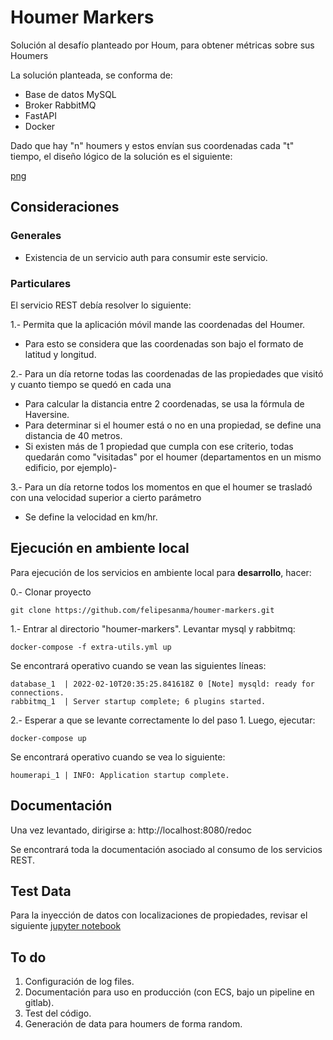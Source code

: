 # Houmer Markers

Solución al desafío planteado por Houm, para obtener métricas sobre sus Houmers

La solución planteada, se conforma de:

* Base de datos MySQL
* Broker RabbitMQ
* FastAPI
* Docker

Dado que hay "n" houmers y estos envían sus coordenadas cada "t" tiempo, el diseño lógico de la solución es el siguiente:

[png](houmer_logic.png)



## Consideraciones

### Generales

- Existencia de un servicio auth para consumir este servicio.

### Particulares
El servicio REST debía resolver lo siguiente:

1.- Permita que la aplicación móvil mande las coordenadas del Houmer.

* Para esto se considera que las coordenadas son bajo el formato de latitud y longitud.

2.- Para un día retorne todas las coordenadas de las propiedades que visitó y cuanto tiempo se quedó en cada una

* Para calcular la distancia entre 2 coordenadas, se usa la fórmula de Haversine.
* Para determinar si el houmer está o no en una propiedad, se define una distancia de 40 metros.
* Si existen más de 1 propiedad que cumpla con ese criterio, todas quedarán como "visitadas" por el houmer (departamentos en un mismo edificio, por ejemplo)-

3.- Para un día retorne todos los momentos en que el houmer se trasladó con una velocidad superior a cierto parámetro

* Se define la velocidad en km/hr.


## Ejecución en ambiente local

Para ejecución de los servicios en ambiente local para **desarrollo**, hacer:


0.- Clonar proyecto

```
git clone https://github.com/felipesanma/houmer-markers.git
```

1.- Entrar al directorio "houmer-markers". Levantar mysql y rabbitmq:

```
docker-compose -f extra-utils.yml up
```

Se encontrará operativo cuando se vean las siguientes líneas:

```
database_1  | 2022-02-10T20:35:25.841618Z 0 [Note] mysqld: ready for connections.
rabbitmq_1  | Server startup complete; 6 plugins started.

```
2.- Esperar a que se levante correctamente lo del paso 1. Luego, ejecutar:

```
docker-compose up
```

Se encontrará operativo cuando se vea lo siguiente:
```
houmerapi_1 | INFO: Application startup complete.
```

## Documentación

Una vez levantado, dirigirse a: http://localhost:8080/redoc

Se encontrará toda la documentación asociado al consumo de los servicios REST.

## Test Data

Para la inyección de datos con localizaciones de propiedades, revisar el siguiente [jupyter notebook](https://github.com/felipesanma/houmer-markers/blob/master/data/Get%20Properties%20Data%20-%20Houm_Challenge.ipynb)


## To do

1. Configuración de log files.
2. Documentación para uso en producción (con ECS, bajo un pipeline en gitlab).
3. Test del código.
4. Generación de data para houmers de forma random.
